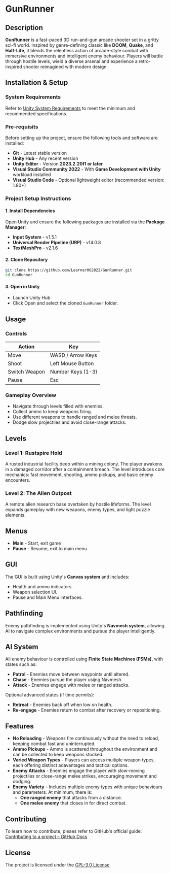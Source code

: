 # GunRunner

## Description
**GunRunner** is a fast-paced 3D run-and-gun arcade shooter set in a gritty sci-fi world. Inspired by genre-defining classic like **DOOM**, **Quake**, and **Half-Life**, it blends the relentless action of arcade-style combat with immersive environments and intelligent enemy behaviour. Players will battle through hostile levels, wield a diverse arsenal and experience a retro-inspired shooter reimagined with modern design.

## Installation & Setup

### System Requirements
Refer to [Unity System Requirements](https://docs.unity3d.com/6000.0/Documentation/Manual/system-requirements.html) to meet the minimum and recommended specifications.  

### Pre-requisits
Before setting up the project, ensure the following tools and software are installed:

- **Git** - Latest stable version
- **Unity Hub** - Any recent version 
- **Unity Editor** - Version **2023.2.20f1 or later** 
- **Visual Studio Community 2022** - With **Game Development with Unity** workload installed
- **Visual Studio Code** - Optional lightweight editor (recommended version: 1.80+)

### Project Setup Instructions

#### 1. Install Dependencies
Open Unity and ensure the following packages are installed via the **Package Manager**:

- **Input System** - v1.5.1
- **Universal Render Pipeline (URP)** - v14.0.8
- **TextMeshPro** - v2.1.6

#### 2. Clone Repository
```bash
git clone https://github.com/Learner062022/GunRunner.git
cd GunRunner
```

#### 3. Open in Unity
- Launch Unity Hub
- Click Open and select the cloned `GunRunner` folder.

## Usage

### Controls

| Action        | Key               |
|---------------|-------------------|
| Move          | WASD / Arrow Keys |
| Shoot         | Left Mouse Button |
| Switch Weapon | Number Keys (1-3) |
| Pause         | Esc               |

### Gameplay Overview
- Navigate through levels filled with enemies.
- Collect ammo to keep weapons firing.
- Use different weapons to handle ranged and melee threats.
- Dodge slow projectiles and avoid close-range attacks.

## Levels

### Level 1: Rustspire Hold 
A rusted industrial facility deep within a mining colony. The player awakens in a damaged corridor after a containment breach. The level introduces core mechanics: fast movement, shooting, ammo pickups, and basic enemy encounters.

### Level 2: The Alien Outpost
A remote alien research base overtaken by hostile lifeforms. The level expands gameplay with new weapons, enemy types, and light puzzle elements.

## Menus
- **Main** - Start, exit game
- **Pause** - Resume, exit to main menu

## GUI
The GUI is built using Unity's **Canvas system** and includes:

- Health and ammo indicators.
- Weapon selection UI.
- Pause and Main Menu interfaces.

## Pathfinding
Enemy pathfinding is implemented using Unity's **Navmesh system**, allowing AI to navigate complex environments and pursue the player intelligently.

## AI System
All enemy behaviour is controlled using **Finite State Machines (FSMs)**, with states such as:

- **Patrol** - Enemies move between waypoints until altered.
- **Chase** - Enemies pursue the player usijng Navmesh.
- **Attack** - Enemies engage with melee or ranged attacks.

Optional advanced states (if time permits):

- **Retreat** - Enemies back off when low on health.
- **Re-engage** - Enemies return to combat after recovery or repositioning.

## Features
- **No Reloading** - Weapons fire continuously without the need to reload, keeping combat fast and uninterrupted.
- **Ammo Pickups** - Ammo is scattered throughout the environment and can be collected to keep weapons stocked.
- **Varied Weapon Types** - Players can access multiple weapon types, each offering distinct adavantages and tactical options.
- **Enemy Attacks** - Enemies engage the player with slow-moving projectiles or close-range melee strikes, encouraging movement and dodging.
- **Enemy Variety** - Includes multiple enemy types with unique behaviours and parameters. At minimum, there is:
  - **One ranged enemy** that attacks from a distance.
  - **One melee enemy** that closes in for direct combat.

## Contributing
To learn how to contribute, pleaes refer to GitHub's official guide:
[Contributing to a project – GitHub Docs](https://docs.github.com/en/get-started/exploring-projects-on-github/contributing-to-a-project)

## License
The project is licensed under the [GPL-3.0 License](https://www.gnu.org/licenses/gpl-3.0.en.html)